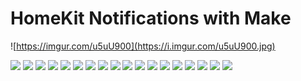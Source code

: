 # HomeKit Notifications with Make

![https://imgur.com/u5uU900](https://i.imgur.com/u5uU900.jpg)

![](https://i.imgur.com/zexWoNw.png)
![](https://i.imgur.com/JTOH4rn.jpg)
![](https://i.imgur.com/bHnOlCp.jpg)
![](https://i.imgur.com/rMSX206.jpg)
![](https://i.imgur.com/g4BLaO7.jpg)
![](https://i.imgur.com/kviBR6U.jpg)
![](https://i.imgur.com/BRT7Kk2.jpg)
![](https://i.imgur.com/VchxumW.jpg)
![](https://i.imgur.com/3LZGwMm.jpg)
![](https://i.imgur.com/d5jvn9W.png)
![](https://i.imgur.com/Wldca2d.png)
![](https://i.imgur.com/soH6hPS.jpg)
![](https://i.imgur.com/xlsZ5i4.png)
![](https://i.imgur.com/t5CKK0T.jpg)
![](https://i.imgur.com/aRZBbbI.jpg)
![](https://i.imgur.com/emtmc5J.png)
![](https://i.imgur.com/mdQajhU.jpg)
![](https://i.imgur.com/MioFPdt.jpg)
